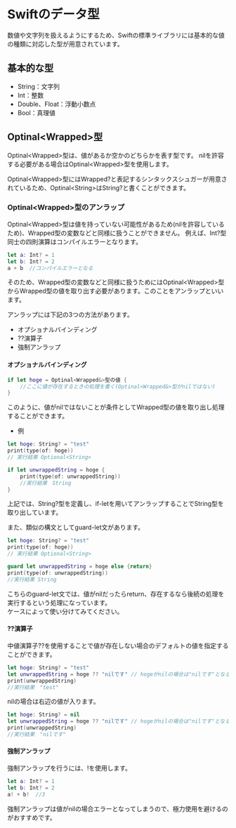 # Swiftのデータ型

数値や文字列を扱えるようにするため、Swiftの標準ライブラリには基本的な値の種類に対応した型が用意されています。

## 基本的な型

- String：文字列
- Int：整数
- Double、Float：浮動小数点
- Bool：真理値

## Optinal&lt;Wrapped&gt;型
Optinal&lt;Wrapped&gt;型は、値があるか空かのどちらかを表す型です。
nilを許容する必要がある場合はOptinal&lt;Wrapped&gt;型を使用します。

Optinal&lt;Wrapped&gt;型にはWrapped?と表記するシンタックスシュガーが用意されているため、Optinal&lt;String&gt;はString?と書くことができます。

### Optinal&lt;Wrapped&gt;型のアンラップ
Optinal&lt;Wrapped&gt;型は値を持っていない可能性があるため(nilを許容しているため)、Wrapped型の変数などと同様に扱うことができません。
例えば、Int?型同士の四則演算はコンパイルエラーとなります。
```Swift
let a: Int? = 1
let b: Int? = 2
a + b  //コンパイルエラーとなる
```

そのため、Wrapped型の変数などと同様に扱うためにはOptinal&lt;Wrapped&gt;型からWrapped型の値を取り出す必要があります。このことをアンラップといいます。

アンラップには下記の3つの方法があります。

- オプショナルバインディング
- ??演算子
- 強制アンラップ

#### オプショナルバインディング

```Swift
if let hoge = Optinal<Wrapped&>型の値 {
    //ここに値が存在するときの処理を書く(Optinal<Wrapped&>型がnilではない)
}
```

このように、値がnilではないことが条件としてWrapped型の値を取り出し処理することができます。

- 例
```Swift
let hoge: String? = "test"
print(type(of: hoge))
// 実行結果 Optional<String>

if let unwrappedString = hoge {
    print(type(of: unwrappedString))
    //実行結果　String
}
```

上記では、String?型を定義し、if-letを用いてアンラップすることでString型を取り出しています。

また、類似の構文としてguard-let文があります。

```Swift
let hoge: String? = "test"
print(type(of: hoge))
// 実行結果 Optional<String>

guard let unwrappedString = hoge else {return}
print(type(of: unwrappedString))
//実行結果 String
```

こちらのguard-let文では、値がnilだったらreturn、存在するなら後続の処理を実行するという処理になっています。  
ケースによって使い分けてみてください。

#### ??演算子

中値演算子??を使用することで値が存在しない場合のデフォルトの値を指定することができます。
```Swift
let hoge: String? = "test"
let unwrappedString = hoge ?? "nilです" // hogeがnilの場合は"nilです"となる
print(unwrappedString)
//実行結果　"test"
```
nilの場合は右辺の値が入ります。
```Swift
let hoge: String? = nil
let unwrappedString = hoge ?? "nilです" // hogeがnilの場合は"nilです"となる
print(unwrappedString)
//実行結果　"nilです"
```

#### 強制アンラップ
強制アンラップを行うには、!を使用します。
```Swift
let a: Int? = 1
let b: Int? = 2
a! + b!  //3
```
強制アンラップは値がnilの場合エラーとなってしまうので、極力使用を避けるのがおすすめです。

